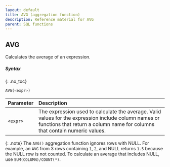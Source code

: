 ```yaml
---
layout: default
title: AVG (aggregation function)
description: Reference material for AVG
parent: SQL functions
---
```



## AVG

Calculates the average of an expression.

##### Syntax
{: .no_toc}

```sql
​​AVG(<expr>)​​
```

| Parameter | Description                                                                                                                                                                        |
| :--------- | :---------------------------------------------------------------------------------------------------------------------------------------------------------------------------------- |
| `<expr>`  | The expression used to calculate the average. Valid values for the expression include column names or functions that return a column name for columns that contain numeric values. |

{: .note}
The `AVG()` aggregation function ignores rows with NULL. For example, an `AVG` from 3 rows containing `1`, `2`, and NULL returns `1.5` because the NULL row is not counted. To calculate an average that includes NULL, use `SUM(COLUMN)/COUNT(*)`.
